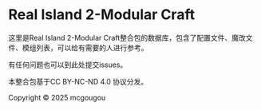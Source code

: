 # Real Island 2-Modular Craft
这里是Real Island 2-Modular Craft整合包的数据库，包含了配置文件、魔改文件、模组列表，可以给有需要的人进行参考。

有任何问题也可以到此处提交issues。

本整合包基于CC BY-NC-ND 4.0 协议分发。

Copyright © 2025 mcgougou
